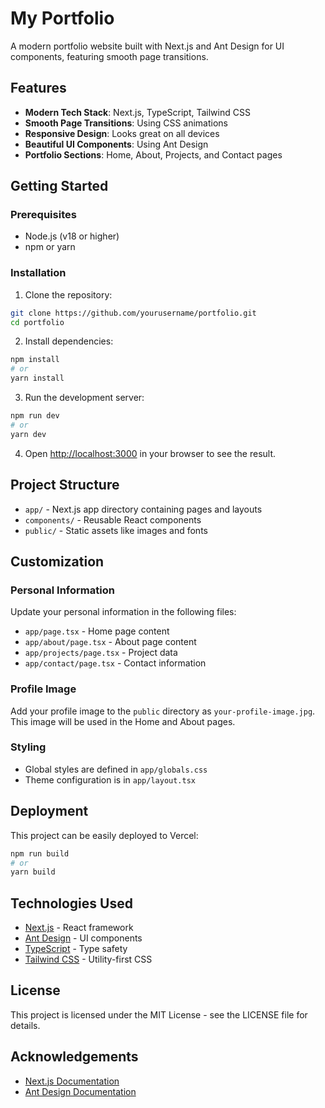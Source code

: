 # My Portfolio

A modern portfolio website built with Next.js and Ant Design for UI components, featuring smooth page transitions.

## Features

- **Modern Tech Stack**: Next.js, TypeScript, Tailwind CSS
- **Smooth Page Transitions**: Using CSS animations
- **Responsive Design**: Looks great on all devices
- **Beautiful UI Components**: Using Ant Design
- **Portfolio Sections**: Home, About, Projects, and Contact pages

## Getting Started

### Prerequisites

- Node.js (v18 or higher)
- npm or yarn

### Installation

1. Clone the repository:
```bash
git clone https://github.com/yourusername/portfolio.git
cd portfolio
```

2. Install dependencies:
```bash
npm install
# or
yarn install
```

3. Run the development server:
```bash
npm run dev
# or
yarn dev
```

4. Open [http://localhost:3000](http://localhost:3000) in your browser to see the result.

## Project Structure

- `app/` - Next.js app directory containing pages and layouts
- `components/` - Reusable React components
- `public/` - Static assets like images and fonts

## Customization

### Personal Information

Update your personal information in the following files:

- `app/page.tsx` - Home page content
- `app/about/page.tsx` - About page content
- `app/projects/page.tsx` - Project data
- `app/contact/page.tsx` - Contact information

### Profile Image

Add your profile image to the `public` directory as `your-profile-image.jpg`. This image will be used in the Home and About pages.

### Styling

- Global styles are defined in `app/globals.css`
- Theme configuration is in `app/layout.tsx`

## Deployment

This project can be easily deployed to Vercel:

```bash
npm run build
# or
yarn build
```

## Technologies Used

- [Next.js](https://nextjs.org/) - React framework
- [Ant Design](https://ant.design/) - UI components
- [TypeScript](https://www.typescriptlang.org/) - Type safety
- [Tailwind CSS](https://tailwindcss.com/) - Utility-first CSS

## License

This project is licensed under the MIT License - see the LICENSE file for details.

## Acknowledgements

- [Next.js Documentation](https://nextjs.org/docs)
- [Ant Design Documentation](https://ant.design/components/overview/)
